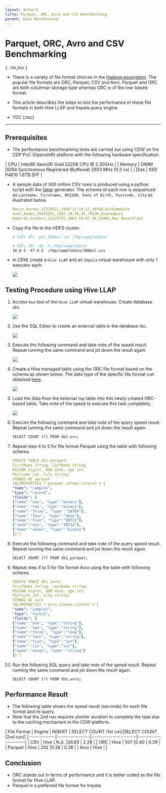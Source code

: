 ```yaml
---
layout: default
title: Parquet, ORC, Avro and CSV Benchmarking
parent: Data Warehousing
---
```


# Parquet, ORC, Avro and CSV Benchmarking
{: .no_toc }

- There is a variety of file format choices in the [Hadoop ecosystem](https://docs.cloudera.com/cdp-private-cloud-base/7.1.7/impala-reference/topics/impala-file-formats.html). The popular file formats are ORC, Parquet, CSV and Avro. Parquet and ORC are both columnar-storage type whereas ORC is of the row-based format.
- This article describes the steps to test the performance of these file formats in both Hive LLAP and Impala query engine.

- TOC
{:toc}

---


## Prerequisites

- The performance benchmarking tests are carried out using CDW on the CDP PvC (Openshift) platform with the following hardware specification.

| CPU          | Intel(R) Xeon(R) Gold 5220R CPU @ 2.20GHz | 
| Memory  | DIMM DDR4 Synchronous Registered (Buffered) 2933 MHz (0.3 ns) | 
| Disk | SSD P4610 1.6TB SFF    | 


- A sample data of 300 million CSV rows is produced using a python script with the [faker](https://faker.readthedocs.io/en/master/) generator. The schema of each row is sequenced as `Lastname, Firstname, MSISDN, Date of Birth, Postcode, City` as illustrated below.

    ```yaml
    Maria,Harmon,32378521,1998-11-14,17,30766,Durhammouth
    Anne,Adams,29481072,1982-10-28,36,70830,Deannabury
    Deborah,Sanders,21125797,2002-04-07,56,63993,New Ronaldland
    ```

- Copy the file to the HDFS cluster.

    ```bash
    # hdfs dfs -put 300mil.csv /tmp/sampledata/
    
    # hdfs dfs -du -h /tmp/sampledata/
    16.0 G  47.9 G  /tmp/sampledata/300mil.csv    
    ```

- In CDW, create a `Hive LLAP` and an `Impala` virtual warehouse with only 1 executor each.

    ![](../../assets/images/cdw/cdwfs1.png)

## Testing Procedure using Hive LLAP

1. Access `Hue` tool of the `Hive LLAP` virtual warehouse. Create database `db1`.

    ![](../../assets/images/cdw/cdwfs2.png)    
 
2. Use the SQL Editor to create an external table in the database `db1`.
 
    ![](../../assets/images/cdw/cdwfs3.png)       

3. Execute the following command and take note of the speed result. Repeat running the same command and jot down the result again.
    
    ![](../../assets/images/cdw/cdwfs4.png)
    
4. Create a Hive managed table using the ORC file format based on the schema as shown below. The data type of the specific file format can obtained [here](https://docs.cloudera.com/cdp-private-cloud-base/7.1.7/impala-reference/topics/impala-file-formats.html).
    
    ![](../../assets/images/cdw/cdwfs5.png)

5. Load the data from the external `tmp` table into this newly created ORC-based table. Take note of the speed to execute this task completely.

    ![](../../assets/images/cdw/cdwfs6.png)

6. Execute the following command and take note of the query speed result. Repeat running the same command and jot down the result again.

    ```bash
    SELECT COUNT (*) FROM db1.orc;   
    ```    
    
7. Repeat step 4 to 5 for file format Parquet using the table with following schema.

    ```yaml
    CREATE TABLE db1.parquet(
    FirstName string, LastName string,    
    MSISDN bigint, DOB date, age int,
    Postcode int, City string)
    STORED AS parquet
    TBLPROPERTIES ('parquet.schema.literal'='{
    "name": "sample1",
    "type": "record",
    "fields": [
    {"name":"one", "type":"binary"},
    {"name":"two", "type":"binary"},
    {"name":"three", "type":"INT64"},
    {"name":"four", "type":"date"},
    {"name":"five", "type":"INT32"},
    {"name":"six", "type":"INT32"},
    {"name":"seven", "type":"binary"}
    ]}')
    ```

8. Execute the following command and take note of the query speed result. Repeat running the same command and jot down the result again.

    ```bash
    SELECT COUNT (*) FROM db1.parquet;   
    ```    

9. Repeat step 4 to 5 for file format Avro using the table with following schema.

    ```yaml
    CREATE TABLE db1.avro(
    FirstName string, LastName string,    
    MSISDN bigint, DOB date, age int,
    Postcode int, City string)
    STORED AS avro
    TBLPROPERTIES ('avro.schema.literal'='{
    "name": "sample1",
    "type": "record",
    "fields": [
    {"name":"one", "type":"string"},
    {"name":"two", "type":"string"},
    {"name":"three", "type":"long"},
    {"name":"four", "type":"string"},
    {"name":"five", "type":"int"},
    {"name":"six", "type":"int"},
    {"name":"seven", "type":"string"}
    ]}')
    ```    

10. Run the following SQL query and take note of the speed result. Repeat running the same command and jot down the result again.

    ```bash
    SELECT COUNT (*) FROM db1.avro;   
    ```    
    
## Performance Result

- The following table shows the speed result (seconds) for each file format and its query.
- Note that the 2nd run requires shorter duration to complete the task due to the caching mechanism in the CDW platform.


| File Format  | Engine | INSERT | SELECT COUNT (1st run)|SELECT COUNT (2nd run)|
|:-------------|:----------------|:----------------------|:---------------------|
| CSV          | Hive   | N.A.   |26.83                 | 2.28               |
| ORC          | Hive   | 507    |0.40                  | 0.39               | 
| Parquet      | Hive   | 332    |0.38                  | 0.38               |
| Avro         | Hive   |        | 

## Conclusion

- ORC stands out in terms of performance and it is better suited as the file format for Hive LLAP. 
- Parquet is a preferred file format for Impala.